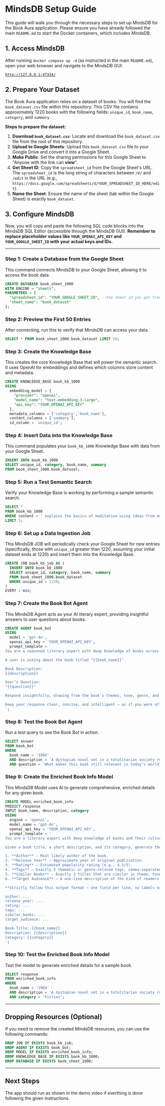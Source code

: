 # MindsDB Setup Guide

This guide will walk you through the necessary steps to set up MindsDB for the Book Aura application. Please ensure you have already followed the main `README.md` to start the Docker containers, which includes MindsDB.

## 1\. Access MindsDB

After running `docker compose up -d` (as instructed in the main `README.md`), open your web browser and navigate to the MindsDB GUI:

[`http://127.0.0.1:47334/`](https://www.google.com/search?q=%5Bhttp://127.0.0.1:47334/%5D\(http://127.0.0.1:47334/\))

## 2\. Prepare Your Dataset

The Book Aura application relies on a dataset of books. You will find the `book_dataset.csv` file within this repository. This CSV file contains approximately 1220 books with the following fields: `unique_id`, `book_name`, `category`, and `summary`.

**Steps to prepare the dataset:**

1.  **Download `book_dataset.csv`**: Locate and download the `book_dataset.csv` file from the root of this repository.
2.  **Upload to Google Sheets**: Upload this `book_dataset.csv` file to your Google Drive and convert it into a Google Sheet.
3.  **Make Public**: Set the sharing permissions for this Google Sheet to "Anyone with the link can **view**".
4.  **Get Sheet ID**: Copy the `spreadsheet_id` from the Google Sheet's URL. The `spreadsheet_id` is the long string of characters between `/d/` and `/edit` in the URL (e.g., `https://docs.google.com/spreadsheets/d/YOUR_SPREADSHEET_ID_HERE/edit`).
5.  **Name the Sheet**: Ensure the name of the sheet (tab within the Google Sheet) is exactly `book_dataset`.

## 3\. Configure MindsDB

Now, you will copy and paste the following SQL code blocks into the MindsDB SQL Editor (accessible through the MindsDB GUI). **Remember to replace placeholder values like `YOUR_OPENAI_API_KEY` and `YOUR_GOOGLE_SHEET_ID` with your actual keys and IDs.**

-----

### Step 1: Create a Database from the Google Sheet

This command connects MindsDB to your Google Sheet, allowing it to access the book data.

```sql
CREATE DATABASE book_sheet_1000
WITH ENGINE = "sheets",
PARAMETERS = {
  "spreadsheet_id": "YOUR_GOOGLE_SHEET_ID", --the sheet id you got from google sheets
  "sheet_name": "book_dataset"
};
```

### Step 2: Preview the First 50 Entries

After connecting, run this to verify that MindsDB can access your data.

```sql
SELECT * FROM book_sheet_1000.book_dataset LIMIT 50;
```

### Step 3: Create the Knowledge Base

This creates the core Knowledge Base that will power the semantic search. It uses OpenAI for embeddings and defines which columns store content and metadata.

```sql
CREATE KNOWLEDGE_BASE book_kb_1000
USING
  embedding_model = {
    "provider": "openai",
    "model_name": "text-embedding-3-large",
    "api_key": "YOUR_OPENAI_API_KEY"
  },
  metadata_columns = ['category','book_name'],
  content_columns = ['summary'],
  id_column = 'unique_id';
```

### Step 4: Insert Data into the Knowledge Base

This command populates your `book_kb_1000` Knowledge Base with data from your Google Sheet.

```sql
INSERT INTO book_kb_1000
SELECT unique_id, category, book_name, summary
FROM book_sheet_1000.book_dataset;
```

### Step 5: Run a Test Semantic Search

Verify your Knowledge Base is working by performing a sample semantic search.

```sql
SELECT *
FROM book_kb_1000
WHERE content = ' explains the basics of meditation using ideas from multiple spiritual sources, including how to avoid the mental traps that make it difficult so you can practice frequently and make mindfulness, and the many benefits that come with it, part of your daily life'
LIMIT 5;
```

### Step 6: Set up a Data Ingestion Job

This MindsDB JOB will periodically check your Google Sheet for new entries (specifically, those with `unique_id` greater than 1220, assuming your initial dataset ends at 1220) and insert them into the Knowledge Base.

```sql
CREATE JOB book_kb_job AS (
  INSERT INTO book_kb_1000
  SELECT unique_id, category, book_name, summary
  FROM book_sheet_1000.book_dataset
  WHERE unique_id > 1220;
)
EVERY 1 min;
```

### Step 7: Create the Book Bot Agent

This MindsDB Agent acts as your AI literary expert, providing insightful answers to user questions about books.

```sql
CREATE AGENT book_bot
USING
  model = 'gpt-4o',
  openai_api_key = 'YOUR_OPENAI_API_KEY',
  prompt_template = '
You are a seasoned literary expert with deep knowledge of books across genres, eras, and cultures.

A user is asking about the book titled "{{book_name}}".

Book Description:
{{description}}

User’s Question:
"{{question}}"

Respond insightfully, drawing from the book’s themes, tone, genre, and cultural relevance. If applicable, connect the book’s message to modern issues or the reader’s perspective.

Keep your response clear, concise, and intelligent — as if you were offering guidance in a book club or academic setting. Avoid vague or generic replies. Always respond as a knowledgeable and thoughtful literary guide. Keep it short.
';
```

### Step 8: Test the Book Bot Agent

Run a test query to see the Book Bot in action.

```sql
SELECT answer
FROM book_bot
WHERE
  book_name = '1984'
  AND description = 'A dystopian novel set in a totalitarian society ruled by Big Brother, where surveillance and propaganda dominate everyday life.'
  AND question = 'What makes this book still relevant in today’s world?';
```

### Step 9: Create the Enriched Book Info Model

This MindsDB Model uses AI to generate comprehensive, enriched details for any given book.

```sql
CREATE MODEL enriched_book_info
PREDICT response
INPUT book_name, description, category
USING
  engine = 'openai',
  model_name = 'gpt-4o',
  openai_api_key = 'YOUR_OPENAI_API_KEY',
  prompt_template = '
You are a literary expert with deep knowledge of books and their cultural relevance.

Given a book title, a short description, and its category, generate the following:

1. **Author** – Most likely author of the book.  
2. **Release Year** – Approximate year of original publication.  
3. **Rating** – Estimated popularity rating (e.g., 4.5/5).  
4. **Tags** – Exactly 5 thematic or genre-related tags, comma-separated.  
5. **Similar Books** – Exactly 3 titles that are similar in theme, tone, or genre, comma-separated.  
6. **Target Audience** – A one-line description of the kind of readers who would enjoy this book.

**Strictly follow this output format — one field per line, no labels or extra commentary:**

author: ...  
release_year: ...  
rating: ...  
tags: ...
similar_books: ...  
target_audience: ...

Book Title: {{book_name}}  
Description: {{description}}  
Category: {{category}}
';
```

### Step 10: Test the Enriched Book Info Model

Test the model to generate enriched details for a sample book.

```sql
SELECT response
FROM enriched_book_info
WHERE
  book_name = '1984'
  AND description = 'A dystopian novel set in a totalitarian society ruled by Big Brother, where surveillance and propaganda dominate everyday life.'
  AND category = 'Fiction';
```

-----

## Dropping Resources (Optional)

If you need to remove the created MindsDB resources, you can use the following commands:

```sql
DROP JOB IF EXISTS book_kb_job;
DROP AGENT IF EXISTS book_bot;
DROP MODEL IF EXISTS enriched_book_info;
DROP KNOWLEDGE_BASE IF EXISTS book_kb_1000;
DROP DATABASE IF EXISTS book_sheet_1000;
```

-----

## Next Steps

The app should run as shown in the demo video if everthing is done following the given instructions.